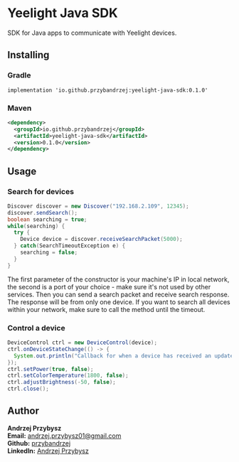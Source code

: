 # Yeelight Java SDK
SDK for Java apps to communicate with Yeelight devices.

## Installing
### Gradle
  `implementation 'io.github.przybandrzej:yeelight-java-sdk:0.1.0'`
### Maven
  ```xml
  <dependency>
    <groupId>io.github.przybandrzej</groupId>
    <artifactId>yeelight-java-sdk</artifactId>
    <version>0.1.0</version>
</dependency>
```
  
## Usage
### Search for devices  
  ```java
  Discover discover = new Discover("192.168.2.109", 12345);
  discover.sendSearch();
  boolean searching = true;
  while(searching) {
    try {
      Device device = discover.receiveSearchPacket(5000);
    } catch(SearchTimeoutException e) {
      searching = false;
    }
  }
  ```
  
  The first parameter of the constructor is your machine's IP in local network, the second is a port of your choice - make sure it's not used by other services.
  Then you can send a search packet and receive search response. The response will be from only one device. If you want to search all devices within your network, make sure to     call the method until the timeout.
  

### Control a device
```java
DeviceControl ctrl = new DeviceControl(device);
ctrl.onDeviceStateChange(() -> {
  System.out.println("Callback for when a device has received an update.");
});
ctrl.setPower(true, false);
ctrl.setColorTemperature(1800, false);
ctrl.adjustBrightness(-50, false);
ctrl.close();
```

## Author
**Andrzej Przybysz**  
**Email:** andrzej.przybysz01@gmail.com  
**Github:** [przybandrzej](https://github.com/przybandrzej)  
**LinkedIn:** [Andrzej Przybysz](https://www.linkedin.com/in/andrzej-przybysz/)  
